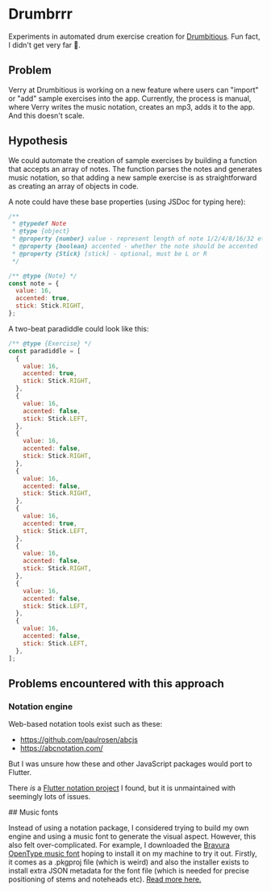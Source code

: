 # Drumbrrr

Experiments in automated drum exercise creation for
[Drumbitious](https://drumbitious.com/). Fun fact, I didn't get very far 🫠.

## Problem

Verry at Drumbitious is working on a new feature where users can "import" or
"add" sample exercises into the app. Currently, the process is manual, where
Verry writes the music notation, creates an mp3, adds it to the app. And this
doesn't scale.

## Hypothesis

We could automate the creation of sample exercises by building a function that
accepts an array of notes. The function parses the notes and generates music
notation, so that adding a new sample exercise is as straightforward as
creating an array of objects in code.

A note could have these base properties (using JSDoc for typing here):

```javascript
/**
 * @typedef Note
 * @type {object}
 * @property {number} value - represent length of note 1/2/4/8/16/32 etc.
 * @property {boolean} accented - whether the note should be accented
 * @property {Stick} [stick] - optional, must be L or R
 */

/** @type {Note} */
const note = {
  value: 16,
  accented: true,
  stick: Stick.RIGHT,
};
```

A two-beat paradiddle could look like this:

```javascript
/** @type {Exercise} */
const paradiddle = [
  {
    value: 16,
    accented: true,
    stick: Stick.RIGHT,
  },
  {
    value: 16,
    accented: false,
    stick: Stick.LEFT,
  },
  {
    value: 16,
    accented: false,
    stick: Stick.RIGHT,
  },
  {
    value: 16,
    accented: false,
    stick: Stick.RIGHT,
  },
  {
    value: 16,
    accented: true,
    stick: Stick.LEFT,
  },
  {
    value: 16,
    accented: false,
    stick: Stick.RIGHT,
  },
  {
    value: 16,
    accented: false,
    stick: Stick.LEFT,
  },
  {
    value: 16,
    accented: false,
    stick: Stick.LEFT,
  },
];
```

## Problems encountered with this approach

### Notation engine

Web-based notation tools exist such as these:

- https://github.com/paulrosen/abcjs
- https://abcnotation.com/

But I was unsure how these and other JavaScript packages would port to Flutter.

There _is_ a
[Flutter notation project](https://github.com/rodydavis/sheet_music) I found,
but it is unmaintained with seemingly lots of issues.

## Music fonts

Instead of using a notation package, I considered trying to build my own engine
and using a music font to generate the visual aspect. However, this also felt
over-complicated. For example, I downloaded the
[Bravura OpenType music font](https://github.com/steinbergmedia/bravura) hoping
to install it on my machine to try it out. Firstly, it comes as a .pkgproj file
(which is weird) and also the installer exists to install extra JSON metadata
for the font file (which is needed for precise positioning of stems and
noteheads etc).
[Read more here.](https://www.w3.org/2019/03/smufl13/specification/font-specific-metadata.html)
